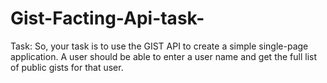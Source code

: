 # Gist-Facting-Api-task-
Task:  So, your task is to use the GIST API to create a simple single-page application. A user should be able to enter a user name and get the full list of public gists for that user.  
